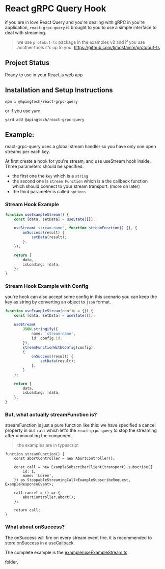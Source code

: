 # React gRPC Query Hook

if you are in love React Query and you're dealing with gRPC in you're application, `react-grpc-query` is brought to you to use a simple interface to deal with streaming.

> we use `protobuf-ts` package in the examples v2 and if you use another tools it's up to you.
> https://github.com/timostamm/protobuf-ts

## Project Status

Ready to use in your React.js web app

## Installation and Setup Instructions

`npm i @apingtech/react-grpc-query`

or if you use `yarn`

`yard add @apingtech/react-grpc-query`

## Example:

react-grpc-query uses a global stream handler so you have only one open streams per each key.

At first create a hook for you're stream, and use useStream hook inside.
Three parameters should be specified.

-   the first one the `key` which is a `string`
-   the second one is `stream Function` which is a the callback function which should connect to your stream transport. (more on later)
-   the third parameter is called `options`

### Stream Hook Example

```ts
function useExampleStream() {
    const [data, setData] = useState([]);

    useStream('stream-name', function streamFunction() {}, {
        onSuccess(result) {
            setData(result);
        },
    });

    return {
        data,
        isLoading: !data,
    };
}
```

### Stream Hook Example with Config

you're hook can also accept some config in this scenario you can keep the key as string by converting an object to `json` format.

```ts
function useExampleStream(config = {}) {
    const [data, setData] = useState([]);

    useStream(
        JSON.stringify({
            name: 'stream-name',
            id: config.id,
        }),
        streamFunctionWithConfig(config),
        {
            onSuccess(result) {
                setData(result);
            },
        }
    );

    return {
        data,
        isLoading: !data,
    };
}
```

### But, what actually streamFunction is?

streamFunction is just a pure function like this:
we have specified a cancel property in our `call` which let's the `react-grpc-query` to stop the streaming after unmounting the component.

> the examples are in typescript

```tsx
function streamFunction() {
    const abortController = new AbortController();

    const call = new ExampleSubscriberClient(transport).subscribe({
        id: 1,
        name: 'Lorem',
    }) as StoppableStreamingCall<ExampleSubscribeRequest, ExampleResponseEvent>;

    call.cancel = () => {
        abortController.abort();
    };

    return call;
}
```

### What about onSuccess?

The onSuccess will fire on every stream event fire.
it is recommended to store onSuccess in a useCallback.

The complete example is the [example/useExampleStream.ts](example/useExampleStream.ts)

 folder.
